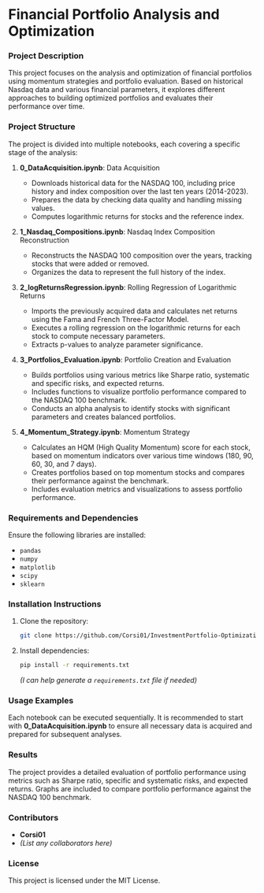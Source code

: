 
# Financial Portfolio Analysis and Optimization

### Project Description
This project focuses on the analysis and optimization of financial portfolios using momentum strategies and portfolio evaluation. Based on historical Nasdaq data and various financial parameters, it explores different approaches to building optimized portfolios and evaluates their performance over time.

### Project Structure
The project is divided into multiple notebooks, each covering a specific stage of the analysis:

1. **0_DataAcquisition.ipynb**: Data Acquisition
   - Downloads historical data for the NASDAQ 100, including price history and index composition over the last ten years (2014-2023).
   - Prepares the data by checking data quality and handling missing values.
   - Computes logarithmic returns for stocks and the reference index.

2. **1_Nasdaq_Compositions.ipynb**: Nasdaq Index Composition Reconstruction
   - Reconstructs the NASDAQ 100 composition over the years, tracking stocks that were added or removed.
   - Organizes the data to represent the full history of the index.

3. **2_logReturnsRegression.ipynb**: Rolling Regression of Logarithmic Returns
   - Imports the previously acquired data and calculates net returns using the Fama and French Three-Factor Model.
   - Executes a rolling regression on the logarithmic returns for each stock to compute necessary parameters.
   - Extracts p-values to analyze parameter significance.

4. **3_Portfolios_Evaluation.ipynb**: Portfolio Creation and Evaluation
   - Builds portfolios using various metrics like Sharpe ratio, systematic and specific risks, and expected returns.
   - Includes functions to visualize portfolio performance compared to the NASDAQ 100 benchmark.
   - Conducts an alpha analysis to identify stocks with significant parameters and creates balanced portfolios.

5. **4_Momentum_Strategy.ipynb**: Momentum Strategy
   - Calculates an HQM (High Quality Momentum) score for each stock, based on momentum indicators over various time windows (180, 90, 60, 30, and 7 days).
   - Creates portfolios based on top momentum stocks and compares their performance against the benchmark.
   - Includes evaluation metrics and visualizations to assess portfolio performance.

### Requirements and Dependencies
Ensure the following libraries are installed:
- `pandas`
- `numpy`
- `matplotlib`
- `scipy`
- `sklearn`

### Installation Instructions
1. Clone the repository:
   ```bash
   git clone https://github.com/Corsi01/InvestmentPortfolio-Optimization.git
   ```
2. Install dependencies:
   ```bash
   pip install -r requirements.txt
   ```
   *(I can help generate a `requirements.txt` file if needed)*

### Usage Examples
Each notebook can be executed sequentially. It is recommended to start with **0_DataAcquisition.ipynb** to ensure all necessary data is acquired and prepared for subsequent analyses.

### Results
The project provides a detailed evaluation of portfolio performance using metrics such as Sharpe ratio, specific and systematic risks, and expected returns. Graphs are included to compare portfolio performance against the NASDAQ 100 benchmark.

### Contributors
- **Corsi01**
- *(List any collaborators here)*

### License
This project is licensed under the MIT License. 
